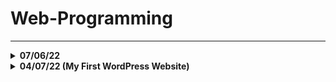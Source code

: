 # Web-Programming
---

<details>

<summary> <b> 07/06/22 </b> </summary>

</br>

## `DOM Tree`

![Screenshot from 2022-06-07 14-27-33](https://user-images.githubusercontent.com/66181571/172445724-084da23a-af11-4d33-b64a-a8ed0490b931.png)

![Screenshot from 2022-06-07 14-39-06](https://user-images.githubusercontent.com/66181571/172447574-f3e0a7cb-ad51-46e6-805c-ffd27ae0e908.png)

</br>

---
<ui>

#### <li> `"_blank"` dentro de um target faz com que o link abra em outra página.

</br>

#### <li> Nem todas as propriedades são herdadas no elemento como por exemplo a 'largura'.

</ui>

</details>

<details>

  <summary> <b> 04/07/22 (My First WordPress Website) </summary>

</br>

<a href="https://drinpe4.wordpress.com/"> WordPress Website!</a>
  
</details>
